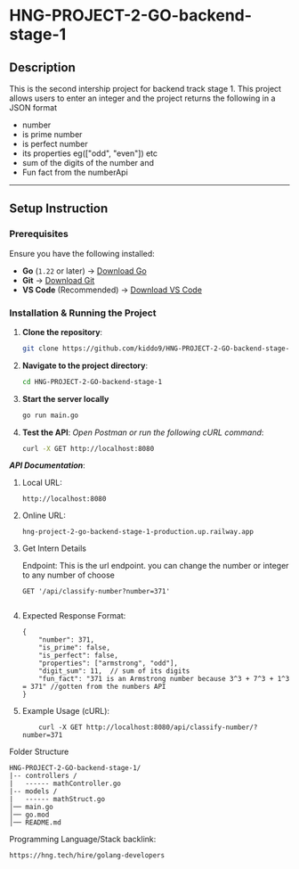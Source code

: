 # HNG-PROJECT-2-GO-backend-stage-1

## Description
This is the second intership project for backend track stage 1. This project allows users to enter an integer and the project returns the following in a JSON format
- number
- is prime number 
- is perfect number
- its properties eg(["odd", "even"]) etc
- sum of the digits of the number and
- Fun fact from the numberApi

----
## Setup Instruction
### Prerequisites
Ensure you have the following installed:
- **Go** (`1.22` or later) → [Download Go](https://go.dev/dl/)
- **Git** → [Download Git](https://git-scm.com/downloads)
- **VS Code** (Recommended) → [Download VS Code](https://code.visualstudio.com/)

### Installation & Running the Project

1. **Clone the repository**:
   ```sh
   git clone https://github.com/kiddo9/HNG-PROJECT-2-GO-backend-stage-1.git
2. **Navigate to the project directory**:
    ```sh
    cd HNG-PROJECT-2-GO-backend-stage-1

3. **Start the server locally**
    ```sh
    go run main.go
4. **Test the API**:
    *Open Postman or run the following cURL command*:
    ```sh
    curl -X GET http://localhost:8080

***API Documentation***:
1. Local URL:
    ```
    http://localhost:8080

2. Online URL:
    ```
    hng-project-2-go-backend-stage-1-production.up.railway.app

3. Get Intern Details
    
    Endpoint: 
    This is the url endpoint. you can change the number or integer to any number of choose
    ```
    GET '/api/classify-number?number=371'


 4.  Expected Response Format:
        ```
        {
            "number": 371,
            "is_prime": false,
            "is_perfect": false,
            "properties": ["armstrong", "odd"],
            "digit_sum": 11,  // sum of its digits
            "fun_fact": "371 is an Armstrong number because 3^3 + 7^3 + 1^3 = 371" //gotten from the numbers API
        }

5. Example Usage (cURL):
    ```
        curl -X GET http://localhost:8080/api/classify-number/?number=371

Folder Structure

    HNG-PROJECT-2-GO-backend-stage-1/
    |-- controllers /
    |   ------ mathController.go
    |-- models /
    |   ------ mathStruct.go
    │── main.go
    │── go.mod
    │── README.md

Programming Language/Stack backlink:
```sh
https://hng.tech/hire/golang-developers

